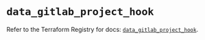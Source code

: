 # `data_gitlab_project_hook`

Refer to the Terraform Registry for docs: [`data_gitlab_project_hook`](https://registry.terraform.io/providers/gitlabhq/gitlab/18.5.0/docs/data-sources/project_hook).
